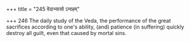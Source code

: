 +++
title = "245 वेदाभ्यासो ऽन्वहम्"

+++
246	The daily study of the Veda, the performance of the great sacrifices according to one's ability, (and) patience (in suffering) quickly destroy all guilt, even that caused by mortal sins.